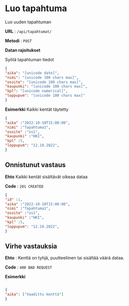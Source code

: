 # Luo tapahtuma

Luo uuden tapahtuman

**URL** : `/api/tapahtumat/`

**Metodi** : `POST`

**Datan rajoitukset**

Syötä tapahtuman tiedot

```json
{
"aika": "[unicode date]",
"nimi": "[unicode 100 chars max]",
"osoite": "[unicode 100 chars max]",
"kaupunki": "[unicode 100 chars max]",
"kpl": "[unicode numerical]",
"loppupvm": "[unicode 100 chars max]"
}
```
**Esimerkki** Kaikki kentät täytetty

```json
{
"aika" :"2022-10-10T15:00:00",
"nimi" :"Tapahtuma1",
"osoite" :"os1",
"kaupunki" :"HKI",
"kpl" :5,
"loppupvm": "12.10.2022",
}
```

## Onnistunut vastaus

**Ehto** Kaikki kentät sisältävät oikeaa dataa

**Code** : `201 CREATED`

```json
{
"id" :1,
"aika" :"2022-10-10T15:00:00",
"nimi" :"Tapahtuma1",
"osoite" :"os1",
"kaupunki" :"HKI",
"kpl" :5,
"loppupvm": "12.10.2022",
}
```

## Virhe vastauksia

**Ehto** : Kenttä on tyhjä, puutteeliinen tai sisältää väärä dataa.

**Code** : `400 BAD REQUEST`

**Esimerkki**
 
 ```json
 
 {
 "aika": ["Vaadittu kenttä"]
 }
```

